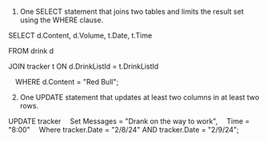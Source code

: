 1. One SELECT statement that joins two tables and limits the result set using the WHERE clause.

SELECT d.Content, d.Volume, t.Date, t.Time
<p>FROM drink d</p>
<p>JOIN tracker t ON d.DrinkListId = t.DrinkListId</p>
&emsp;WHERE d.Content = "Red Bull";

2. One UPDATE statement that updates at least two columns in at least two rows.

UPDATE tracker
&emsp;Set Messages = "Drank on the way to work",
&emsp;Time = "8:00"
&emsp;Where tracker.Date = "2/8/24" AND tracker.Date = "2/9/24";
